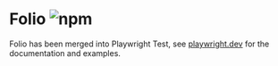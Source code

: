 # Folio ![npm](https://img.shields.io/npm/v/folio)

Folio has been merged into Playwright Test, see [playwright.dev](https://playwright.dev/docs/test-intro) for the documentation and examples.
